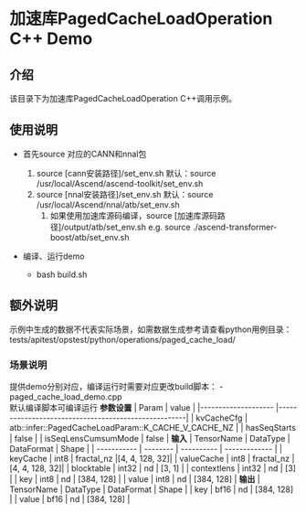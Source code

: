 # 加速库PagedCacheLoadOperation C++ Demo
## 介绍
该目录下为加速库PagedCacheLoadOperation C++调用示例。

## 使用说明
- 首先source 对应的CANN和nnal包
    1. source [cann安装路径]/set_env.sh
        默认：source /usr/local/Ascend/ascend-toolkit/set_env.sh
    2. source [nnal安装路径]/set_env.sh
        默认：source /usr/local/Ascend/nnal/atb/set_env.sh
        1. 如果使用加速库源码编译，source [加速库源码路径]/output/atb/set_env.sh
        e.g. source ./ascend-transformer-boost/atb/set_env.sh

- 编译、运行demo
    - bash build.sh

## 额外说明
示例中生成的数据不代表实际场景，如需数据生成参考请查看python用例目录：
tests/apitest/opstest/python/operations/paged_cache_load/

### 场景说明
提供demo分别对应，编译运行时需要对应更改build脚本：
    - paged_cache_load_demo.cpp   
    默认编译脚本可编译运行
        **参数设置**
        |        Param        |                        value                        |
        |-------------------- |-----------------------------------------------------|
        |      kvCacheCfg     | atb::infer::PagedCacheLoadParam::K_CACHE_V_CACHE_NZ |
        |     hasSeqStarts    |                        false                        |
        | isSeqLensCumsumMode |                        false                        |
        **输入**
        |  TensorName | DataType | DataFormat |     Shape     |
        | ----------- | -------- | ---------- | ------------- |
        |  keyCache   |   int8   | fractal_nz |[4, 4, 128, 32]|
        | valueCache  |   int8   | fractal_nz |[4, 4, 128, 32]|
        | blocktable  |   int32  |     nd     |     [3, 1]    |
        | contextlens |   int32  |     nd     |       [3]     |
        |     key     |   int8   |     nd     |   [384, 128]  |
        |    value    |   int8   |     nd     |   [384, 128]  |
        **输出**
        |  TensorName | DataType | DataFormat |     Shape     |
        |     key     |   bf16   |     nd     |   [384, 128]  |
        |    value    |   bf16   |     nd     |   [384, 128]  |